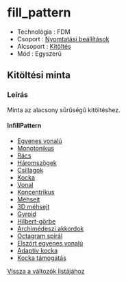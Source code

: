 # fill\_pattern

* Technológia : FDM
* Csoport : [Nyomtatási beállítások](../../../konfig/print_settings)
* Alcsoport : [Kitöltés](../../beallitasok/print_settings.md#remplissage) 
* Mód : Egyszerű

## Kitöltési minta

### Leírás

Minta az alacsony sűrűségű kitöltéshez.

#### InfillPattern

* [Egyenes vonalú](../pattern/pattern_rectilinear.md)
* [Monotonikus](../pattern/pattern_monotonic.md)
* [Rács](../pattern/pattern_grid.md)
* [Háromszögek](../pattern/pattern_triangles.md)
* [Csillagok](../pattern/pattern_stars.md)
* [Kocka](../pattern/pattern_cubic.md)
* [Vonal](../pattern/pattern_line.md)
* [Koncentrikus](../pattern/pattern_concentric.md)
* [Méhsejt](../pattern/pattern_honeycomb.md)
* [3D méhsejt](../pattern/pattern_3dhoneycomb.md)
* [Gyroid](../pattern/pattern_gyroid.md)
* [Hilbert-görbe](../pattern/pattern_hilbertcurve.md)
* [Archimédeszi akkordok](../pattern/pattern_archimedeanchords.md)
* [Octagram spirál](../pattern/pattern_octagramspiral.md)
* [Elszórt egyenes vonalú](../pattern/pattern_scatteredrectilinear.md)
* [Adaptív kocka](../pattern/pattern_adaptivecubic.md)
* [Kocka támogatás](../pattern/pattern_supportcubic.md)

[Vissza a változók listájához](../../variable_list)

